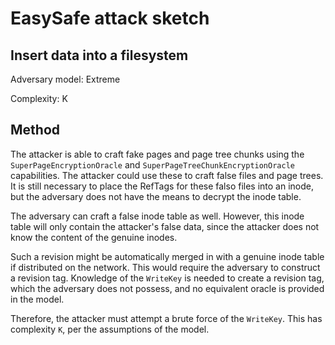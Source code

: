 # EasySafe attack sketch
## Insert data into a filesystem

Adversary model: Extreme

Complexity: K

## Method
The attacker is able to craft fake pages and page tree chunks using the `SuperPageEncryptionOracle` and `SuperPageTreeChunkEncryptionOracle` capabilities. The attacker could use these to craft false files and page trees. It is still necessary to place the RefTags for these falso files into an inode, but the adversary does not have the means to decrypt the inode table.

The adversary can craft a false inode table as well. However, this inode table will only contain the attacker's false data, since the attacker does not know the content of the genuine inodes.

Such a revision might be automatically merged in with a genuine inode table if distributed on the network. This would require the adversary to construct a revision tag. Knowledge of the `WriteKey` is needed to create a revision tag, which the adversary does not possess, and no equivalent oracle is provided in the model.

Therefore, the attacker must attempt a brute force of the `WriteKey`. This has complexity `K`, per the assumptions of the model.

